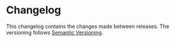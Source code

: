 # Changelog

This changelog contains the changes made between releases. The versioning follows [Semantic Versioning](https://semver.org/).
